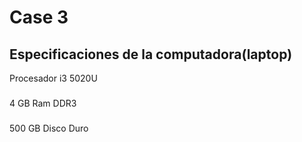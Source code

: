 # Case 3

## Especificaciones de la computadora(laptop)
Procesador i3 5020U 
###
 4 GB Ram DDR3
 ###
 500 GB Disco Duro
